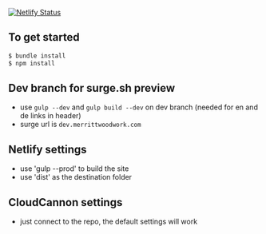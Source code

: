 [![Netlify Status](https://api.netlify.com/api/v1/badges/313d3be5-1e6d-42fb-a31a-ee4458f11448/deploy-status)](https://app.netlify.com/sites/mww/deploys)

## To get started

```sh
$ bundle install
$ npm install
```
## Dev branch for surge.sh preview

- use `gulp --dev` and `gulp build --dev` on dev branch (needed for en and de links in header)
- surge url is `dev.merrittwoodwork.com`

## Netlify settings

- use 'gulp --prod' to build the site
- use 'dist' as the destination folder

## CloudCannon settings

- just connect to the repo, the default settings will work
